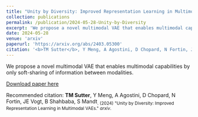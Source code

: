 ```yaml
---
title: "Unity by Diversity: Improved Representation Learning in Multimodal VAEs"
collection: publications
permalink: /publication/2024-05-28-Unity-by-Diversity
excerpt: 'We propose a novel multimodal VAE that enables multimodal capabilities by only soft-sharing of information between modalities.'
date: 2024-05-28
venue: 'arxiv'
paperurl: 'https://arxiv.org/abs/2403.05300'
citation: '<b>TM Sutter</b>, Y Meng, A Agostini, D Chopard, N Fortin, JE Vogt, B Shahbaba, S Mandt <sub> (2024) &quot;Unity by Diversity: Improved Representation Learning in Multimodal VAEs.&quot; <i>arxiv</i>.'
---
```

We propose a novel multimodal VAE that enables multimodal capabilities by only soft-sharing of information between modalities.

[Download paper here](https://arxiv.org/abs/2403.05300)

Recommended citation: **TM Sutter**, Y Meng, A Agostini, D Chopard, N Fortin, JE Vogt, B Shahbaba, S Mandt<sub>. (2024) "Unity by Diversity: Improved Representation Learning in Multimodal VAEs." <i>arxiv</i>.
